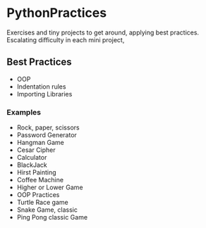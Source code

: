 # PythonPractices

Exercises and tiny projects to get around, applying best practices.
Escalating difficulty in each mini project,

## Best Practices

- OOP
- Indentation rules
- Importing Libraries

### Examples

- Rock, paper, scissors
- Password Generator
- Hangman Game
- Cesar Cipher
- Calculator
- BlackJack
- Hirst Painting
- Coffee Machine
- Higher or Lower Game
- OOP Practices
- Turtle Race game
- Snake Game, classic
- Ping Pong classic Game
